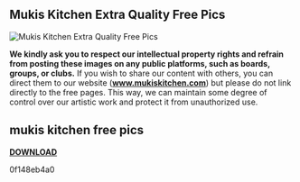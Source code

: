 ## Mukis Kitchen Extra Quality Free Pics

 
![Mukis Kitchen Extra Quality Free Pics](https://static-cdn.strpst.com/previews/a/3/b/a3b7ad650d91d13bf61a9cbcc2052913-thumb-small)

 
**We kindly ask you to respect our intellectual property rights and refrain from posting these images on any public platforms, such as boards, groups, or clubs.** If you wish to share our content with others, you can direct them to our website (**www.mukiskitchen.com**) but please do not link directly to the free pages. This way, we can maintain some degree of control over our artistic work and protect it from unauthorized use.
 
## mukis kitchen free pics


[**DOWNLOAD**](https://www.google.com/url?q=https%3A%2F%2Fbytlly.com%2F2tKFW1&sa=D&sntz=1&usg=AOvVaw2EjIy0g92oAsW98F7sZ13j)

 0f148eb4a0
